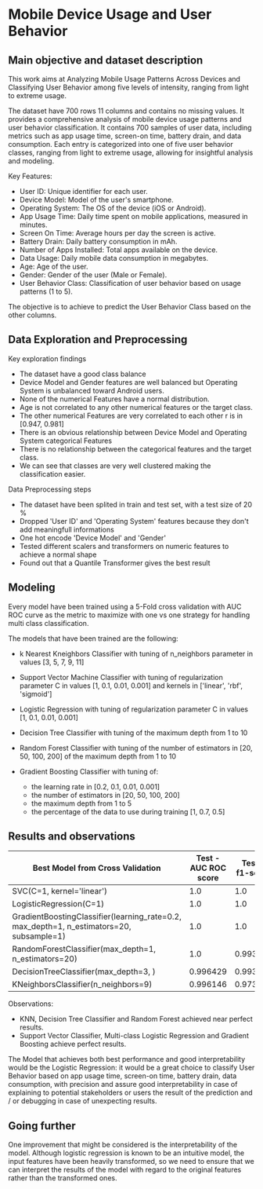 # Mobile Device Usage and User Behavior

## Main objective and dataset description

This work aims at Analyzing Mobile Usage Patterns Across Devices and Classifying User Behavior among five levels of intensity, ranging from light to extreme usage.

The dataset have 700 rows 11 columns and contains no missing values. It provides a comprehensive analysis of mobile device usage patterns and user behavior classification. It contains 700 samples of user data, including metrics such as app usage time, screen-on time, battery drain, and data consumption. Each entry is categorized into one of five user behavior classes, ranging from light to extreme usage, allowing for insightful analysis and modeling.

Key Features:

- User ID: Unique identifier for each user.
- Device Model: Model of the user's smartphone.
- Operating System: The OS of the device (iOS or Android).
- App Usage Time: Daily time spent on mobile applications, measured in minutes.
- Screen On Time: Average hours per day the screen is active.
- Battery Drain: Daily battery consumption in mAh.
- Number of Apps Installed: Total apps available on the device.
- Data Usage: Daily mobile data consumption in megabytes.
- Age: Age of the user.
- Gender: Gender of the user (Male or Female).
- User Behavior Class: Classification of user behavior based on usage patterns (1 to 5).

The objective is to achieve to predict the User Behavior Class based on the other columns.

## Data Exploration and Preprocessing

Key exploration findings

- The dataset have a good class balance
- Device Model and Gender features are well balanced but Operating System is unbalanced toward Android users.
- None of the numerical Features have a normal distribution.
- Age is not correlated to any other numerical features or the target class.  
- The other numerical Features are very correlated to each other r is in [0.947, 0.981]
- There is an obvious relationship between Device Model and Operating System categorical Features  
- There is no relationship between the categorical features and the target class.
- We can see that classes are very well clustered making the classification easier.

Data Preprocessing steps

- The dataset have been splited in train and test set, with a test size of 20 %
- Dropped 'User ID' and 'Operating System' features because they don't add meaningfull informations
- One hot encode 'Device Model' and 'Gender'
- Tested different scalers and transformers on numeric features to achieve a normal shape
- Found out that a Quantile Transformer gives the best result

## Modeling

Every model have been trained using a 5-Fold cross validation with AUC ROC curve as the metric to maximize with one vs one strategy for handling multi class classification.

The models that have been trained are the following:

- k Nearest Kneighbors Classifier with tuning of n_neighbors parameter in values [3, 5, 7, 9, 11]
- Support Vector Machine Classifier with tuning of regularization parameter C in values [1, 0.1, 0.01, 0.001] and kernels in ['linear', 'rbf', 'sigmoid']
- Logistic Regression with tuning of regularization parameter C in values [1, 0.1, 0.01, 0.001]
- Decision Tree Classifier with tuning of the maximum depth from 1 to 10
- Random Forest Classifier with tuning of the number of estimators in [20, 50, 100, 200] of the maximum depth from 1 to 10

- Gradient Boosting Classifier with tuning of:
  - the learning rate in [0.2, 0.1, 0.01, 0.001]
  - the number of estimators in [20, 50, 100, 200]
  - the maximum depth from 1 to 5
  - the percentage of the data to use during training [1, 0.7, 0.5]

## Results and observations

Best Model from Cross Validation                                                         | Test - AUC ROC score | Test - f1-score  |
-----------------------------------------------------------------------------------------|----------------------|------------------|
SVC(C=1, kernel='linear')                                                                |                  1.0 |              1.0 |
LogisticRegression(C=1)                                                                  |                  1.0 |              1.0 |
GradientBoostingClassifier(learning_rate=0.2, max_depth=1, n_estimators=20, subsample=1) |                  1.0 |              1.0 |
RandomForestClassifier(max_depth=1, n_estimators=20)                                     |                  1.0 |         0.993328 |
DecisionTreeClassifier(max_depth=3, )                                                    |             0.996429 |         0.993712 |
KNeighborsClassifier(n_neighbors=9)                                                      |             0.996146 |         0.973377 |

Observations:

- KNN, Decision Tree Classifier and Random Forest achieved near perfect results.
- Support Vector Classifier, Multi-class Logistic Regression and Gradient Boosting achieve perfect results.

The Model that achieves both best performance and good interpretability would be the Logistic Regression:  it would be a great choice to classify User Behavior based on app usage time, screen-on time, battery drain, data consumption, with precision and assure good interpretability in case of explaining to potential stakeholders or users the result of the prediction and / or debugging in case of unexpecting results.

## Going further

One improvement that might be considered is the interpretability of the model. Although logistic regression is known to be an intuitive model, the input features have been heavily transformed, so we need to ensure that we can interpret the results of the model with regard to the original features rather than the transformed ones.
